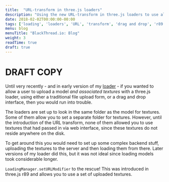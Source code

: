 ```yaml
---
title:  "URL-transform in three.js loaders"
description: "Using the new URL-transform in three.js loaders to use allow uploaded textures"
date: 2018-02-02T00:00:00-00:00
tags: ['loading', 'loaders', 'URL', 'transform', 'drag and drop', 'r89']
menu: blog
menuTitle: "BlackThread.io: Blog"
weight: 3
readTime: true
draft: true
---
```


# DRAFT COPY

Until very recently - and in early version of my [loader](/loader/) - if you wanted to allow a user to upload a model _and associated textures_ with a three.js loader, using either a traditional file upload form, or a drag and drop interface, then you would run into trouble.

The loaders are set up to look in the same folder as the model for textures. Some of them allow you to set a separate folder for textures. However, until the introduction of the URL transform, none of them allowed you to use textures that had passed in via web interface, since these textures do not reside anywhere on the disk.

To get around this you would need to set up some complex backend stuff, uploading the textures to the server and then loading them from there. Later versions of my loader did this, but it was not ideal since loading models took considerable longer.

`LoadingManager.setURLModifier` to the rescue! This was introduced in three.js r89 and allows you to use a set of uploaded textures.